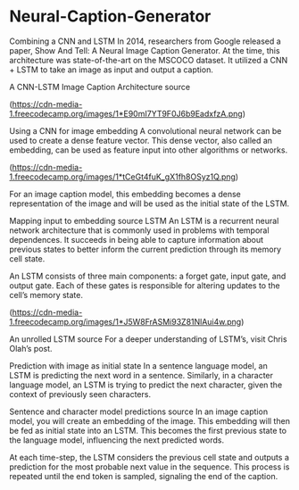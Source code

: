 # Neural-Caption-Generator
Combining a CNN and LSTM
In 2014, researchers from Google released a paper, Show And Tell: A Neural Image Caption Generator. At the time, this architecture was state-of-the-art on the MSCOCO dataset. It utilized a CNN + LSTM to take an image as input and output a caption.


A CNN-LSTM Image Caption Architecture source

(https://cdn-media-1.freecodecamp.org/images/1*E90mI7YT9F0J6b9EadxfzA.png)

Using a CNN for image embedding
A convolutional neural network can be used to create a dense feature vector. This dense vector, also called an embedding, can be used as feature input into other algorithms or networks.

(https://cdn-media-1.freecodecamp.org/images/1*tCeGt4fuK_gX1fh8OSyz1Q.png)

For an image caption model, this embedding becomes a dense representation of the image and will be used as the initial state of the LSTM.


Mapping input to embedding source
LSTM
An LSTM is a recurrent neural network architecture that is commonly used in problems with temporal dependences. It succeeds in being able to capture information about previous states to better inform the current prediction through its memory cell state.

An LSTM consists of three main components: a forget gate, input gate, and output gate. Each of these gates is responsible for altering updates to the cell’s memory state.

(https://cdn-media-1.freecodecamp.org/images/1*J5W8FrASMi93Z81NlAui4w.png)

An unrolled LSTM source
For a deeper understanding of LSTM’s, visit Chris Olah’s post.

Prediction with image as initial state
In a sentence language model, an LSTM is predicting the next word in a sentence. Similarly, in a character language model, an LSTM is trying to predict the next character, given the context of previously seen characters.


Sentence and character model predictions source
In an image caption model, you will create an embedding of the image. This embedding will then be fed as initial state into an LSTM. This becomes the first previous state to the language model, influencing the next predicted words.

At each time-step, the LSTM considers the previous cell state and outputs a prediction for the most probable next value in the sequence. This process is repeated until the end token is sampled, signaling the end of the caption.

